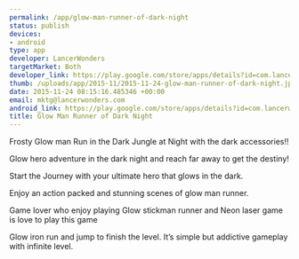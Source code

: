 ```yaml
--- 
permalink: /app/glow-man-runner-of-dark-night
status: publish
devices: 
- android
type: app
developer: LancerWonders
targetMarket: Both
developer_link: https://play.google.com/store/apps/details?id=com.lancerwonders.glow.man
thumb: /uploads/app/2015-11/2015-11-24-glow-man-runner-of-dark-night.jpg
date: 2015-11-24 08:15:16.485346 +00:00
email: mktg@lancerwonders.com
android_link: https://play.google.com/store/apps/details?id=com.lancerwonders.glow.man
title: Glow Man Runner of Dark Night
---
```


Frosty Glow man Run in the Dark Jungle at Night with the dark accessories!!

Glow hero adventure in the dark night and reach far away to get the destiny!

Start the Journey with your ultimate hero that glows in the dark.

Enjoy an action packed and stunning scenes of glow man runner.

Game lover who enjoy playing Glow stickman runner and Neon laser game is love to play this game

Glow iron run and jump to finish the level. It’s simple but addictive gameplay with infinite level.
